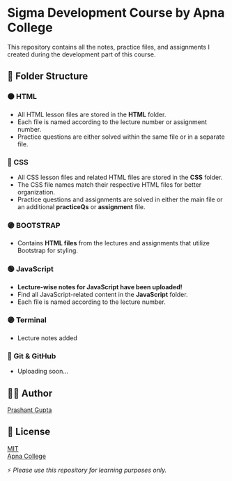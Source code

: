 # Sigma Development Course by Apna College  

This repository contains all the notes, practice files, and assignments I created during the development part of this course.  

## 📂 Folder Structure  

### 🟠 HTML  
- All HTML lesson files are stored in the **HTML** folder.  
- Each file is named according to the lecture number or assignment number.  
- Practice questions are either solved within the same file or in a separate file.  

### 🔵 CSS  
- All CSS lesson files and related HTML files are stored in the **CSS** folder.  
- The CSS file names match their respective HTML files for better organization.  
- Practice questions and assignments are solved in either the main file or an additional **practiceQs** or **assignment** file.  

### 🟣 BOOTSTRAP  
- Contains **HTML files** from the lectures and assignments that utilize Bootstrap for styling.  

### 🟢 JavaScript  
- **Lecture-wise notes for JavaScript have been uploaded!**    
- Find all JavaScript-related content in the **JavaScript** folder.
- Each file is named according to the lecture number.

### 🟣 Terminal  
- Lecture notes added

### 🔴 Git & GitHub  
- Uploading soon...  

## 👨‍💻 Author  
[Prashant Gupta](https://www.github.com/prashant-g0/)  

## 📜 License  
[MIT](LICENSE)  
[Apna College](https://www.apnacollege.in/)  

⚡ *Please use this repository for learning purposes only.*  
